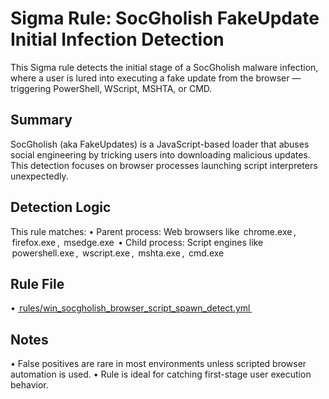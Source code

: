 # Sigma Rule: SocGholish FakeUpdate Initial Infection Detection

This Sigma rule detects the initial stage of a SocGholish malware infection, where a user is lured into executing a fake update from the browser — triggering PowerShell, WScript, MSHTA, or CMD.

## Summary

SocGholish (aka FakeUpdates) is a JavaScript-based loader that abuses social engineering by tricking users into downloading malicious updates. This detection focuses on browser processes launching script interpreters unexpectedly.

## Detection Logic

This rule matches:
•⁠  ⁠Parent process: Web browsers like ⁠ chrome.exe ⁠, ⁠ firefox.exe ⁠, ⁠ msedge.exe ⁠
•⁠  ⁠Child process: Script engines like ⁠ powershell.exe ⁠, ⁠ wscript.exe ⁠, ⁠ mshta.exe ⁠, ⁠ cmd.exe ⁠

## Rule File

•⁠  ⁠[⁠ rules/win_socgholish_browser_script_spawn_detect.yml ⁠](rules/win_socgholish_browser_script_spawn_detect.yml)

## Notes

•⁠  ⁠False positives are rare in most environments unless scripted browser automation is used.
•⁠  ⁠Rule is ideal for catching first-stage user execution behavior.
